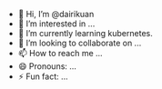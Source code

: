 - 👋 Hi, I’m @dairikuan
- 👀 I’m interested in ...
- 🌱 I’m currently learning kubernetes.
- 💞️ I’m looking to collaborate on ...
- 📫 How to reach me ...
- 😄 Pronouns: ...
- ⚡ Fun fact: ...

<!---
dairikuan/dairikuan is a ✨ special ✨ repository because its `README.md` (this file) appears on your GitHub profile.
You can click the Preview link to take a look at your changes.
--->
